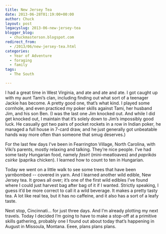 ```yaml
---
title: New Jersey Tea
date: 2013-06-28T01:19:00+00:00
author: Chuck
layout: post
legacyslug: 2013-06-new-jersey-tea
blogger_blog:
  - chuckmasterson.blogspot.com
redirect_from:
  - /2013/06/new-jersey-tea.html
categories:
  - Year of Adventure
  - foraging
  - family
tags:
  - The South

---
```


I had a great time in West Virginia, and ate and ate and ate. I got caught up
with my aunt Tami’s clan, including finding out what sort of a teenager Jackie
has become. A pretty good one, that’s what kind. I played some cornhole, and
even practiced my poker skills against Tami, her husband Jim, and his son Ben.
(I was the last one Jim knocked out. And while I did get knocked out, I
maintain that it’s solely down to Jim’s impossibly good luck. He casually got
two pairs of pocket rockets in a row in Indian poker, he managed a full house
in 7-card draw, and he just generally got unbeatable hands way more often than
someone that smug deserves.)

For the last few days I’ve been in Fearrington Village, North Carolina, with
Viki’s parents, mostly relaxing and talking. They’re nice people. I’ve had some
tasty Hungarian food, namely *fasirt* (mini-meatloaves) and *paprikás csirke*
(paprika chicken). I learned how to count to ten in Hungarian.

Today we went on a little walk to see some trees that have been yarnbombed --
covered in yarn. And I learned another wild edible, New Jersey tea. It grows
all over; it’s one of the first wild edibles I’ve found where I could just
harvest bag after bag of it if I wanted. Strictly speaking, I guess it’d be
more correct to call it a wild beverage. It makes a pretty tasty tea. A lot
like real tea, but it has no caffeine, and it also has a sort of a leafy taste.

Next stop, Cincinnati… for just three days. And I’m already plotting my next
travels. Today I decided I’m going to have to make a stop-off at a primitive
skills gathering, probably one I found out about today that’s happening in
August in Missoula, Montana. Eeee, plans plans plans.


